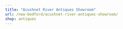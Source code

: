 ```yaml
---
title: "Acushnet River Antiques Showroom"
url: /new-bedford/acushnet-river-antiques-showroom/
shop: antiques
---
```

